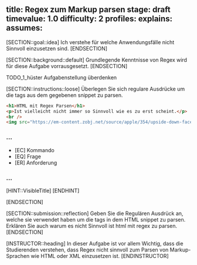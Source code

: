 title: Regex zum Markup parsen
stage: draft
timevalue: 1.0
difficulty: 2
profiles: 
explains:
assumes: 
---
[SECTION::goal::idea]
Ich verstehe für welche Anwendungsfälle nicht Sinnvoll einzusetzen sind.
[ENDSECTION]

[SECTION::background::default]
Grundlegende Kenntnisse von Regex wird für diese Aufgabe vorrausgesetzt.
[ENDSECTION]

TODO_1_hüster Aufgabenstellung überdenken

[SECTION::instructions::loose]
Überlegen Sie sich regulare Ausdrücke um die tags aus dem gegebenen snippet zu parsen.

 

```html
<h1>HTML mit Regex Parsen</h1>
<p>Ist vielleicht nicht immer so Sinnvoll wie es zu erst scheint.</p>
<br />
<img src="https://em-content.zobj.net/source/apple/354/upside-down-face_1f643.png"/>
```

### ...

- [EC] Kommando
- [EQ] Frage
- [ER] Anforderung

### ...

[HINT::VisibleTitle]
[ENDHINT]

[ENDSECTION]

[SECTION::submission::reflection]
Geben Sie die Regulären Ausdrück an, welche sie verwendet haben um die tags in dem HTML snippet zu parsen.
Erklären Sie auch warum es nicht Sinnvoll ist html mit regex zu parsen.
[ENDSECTION]

[INSTRUCTOR::heading]
In dieser Aufgabe ist vor allem Wichtig, dass die Studierenden verstehen, dass Regex nicht sinnvoll zum Parsen von 
Markup-Sprachen wie HTML oder XML einzusetzen ist.
[ENDINSTRUCTOR]
